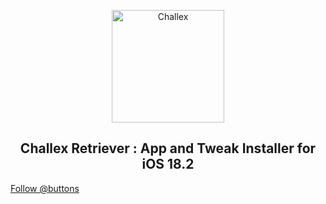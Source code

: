 <p align="center">
<img src="https://xookz.com/challex-images/challexlogo.png" alt="Challex" height="180" width="180"/>
</p>
<h2 align="center">Challex Retriever : App and Tweak Installer for iOS 18.2</h2>

<!-- Place this tag where you want the button to render. -->
<a class="github-button" href="https://github.com/buttons" data-color-scheme="no-preference: light; light: light; dark: dark;" data-size="large" aria-label="Follow @buttons on GitHub">Follow @buttons</a>
